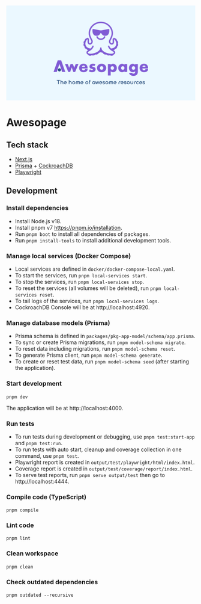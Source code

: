 <div align="center">
  <img src="public/images/thumbnail.png" alt="Awesopage">
</div>

# Awesopage

## Tech stack

- [Next.js](https://nextjs.org)
- [Prisma](https://www.prisma.io) + [CockroachDB](https://github.com/cockroachdb/cockroach)
- [Playwright](https://playwright.dev)

## Development

### Install dependencies

- Install Node.js v18.
- Install pnpm v7 https://pnpm.io/installation.
- Run `pnpm boot` to install all dependencies of packages.
- Run `pnpm install-tools` to install additional development tools.

### Manage local services (Docker Compose)

- Local services are defined in `docker/docker-compose-local.yaml`.
- To start the services, run `pnpm local-services start`.
- To stop the services, run `pnpm local-services stop`.
- To reset the services (all volumes will be deleted), run `pnpm local-services reset`.
- To tail logs of the services, run `pnpm local-services logs`.
- CockroachDB Console will be at http://localhost:4920.

### Manage database models (Prisma)

- Prisma schema is defined in `packages/pkg-app-model/schema/app.prisma`.
- To sync or create Prisma migrations, run `pnpm model-schema migrate`.
- To reset data including migrations, run `pnpm model-schema reset`.
- To generate Prisma client, run `pnpm model-schema generate`.
- To create or reset test data, run `pnpm model-schema seed` (after starting the application).

### Start development

```
pnpm dev
```

The application will be at http://localhost:4000.

### Run tests

- To run tests during development or debugging, use `pnpm test:start-app` and `pnpm test:run`.
- To run tests with auto start, cleanup and coverage collection in one command, use `pnpm test`.
- Playwright report is created in `output/test/playwright/html/index.html`.
- Coverage report is created in `output/test/coverage/report/index.html`.
- To serve test reports, run `pnpm serve output/test` then go to http://localhost:4444.

### Compile code (TypeScript)

```
pnpm compile
```

### Lint code

```
pnpm lint
```

### Clean workspace

```
pnpm clean
```

### Check outdated dependencies

```
pnpm outdated --recursive
```
